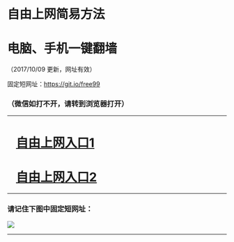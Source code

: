﻿# 自由上网简易方法

# 电脑、手机一键翻墙

（2017/10/09 更新，网址有效）

固定短网址：https://git.io/free99

### （微信如打不开，请转到浏览器打开）


***





# &nbsp;&nbsp; <a href="http://ft577314998.fwq-tz-1001.info/fwqtz01.html?t=100900120994 " target="_blank">自由上网入口1</a>
# &nbsp;&nbsp; <a href="http://ft711432502.fwq-tz-1002.info/fwqtz02.html?t=100900129294 " target="_blank">自由上网入口2</a>
***

### 请记住下图中固定短网址：

<img src="https://s3-us-west-2.amazonaws.com/fwq-1001/yjfq-20170905okok.png" /> 


***

